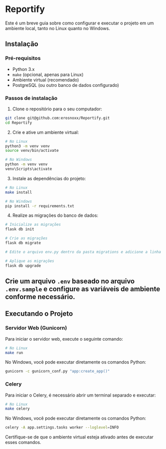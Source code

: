 # Reportify

Este é um breve guia sobre como configurar e executar o projeto em um ambiente local, tanto no Linux quanto no Windows.

## Instalação

### Pré-requisitos

- Python 3.x
- `make` (opcional, apenas para Linux)
- Ambiente virtual (recomendado)
- PostgreSQL (ou outro banco de dados configurado)

### Passos de instalação

1. Clone o repositório para o seu computador:

```bash
git clone git@github.com:erosnoxx/Reportify.git
cd Reportify
```

2. Crie e ative um ambiente virtual:

```bash
# No Linux
python3 -m venv venv
source venv/bin/activate

# No Windows
python -m venv venv
venv\Scripts\activate
```

3. Instale as dependências do projeto:

```bash
# No Linux
make install

# No Windows
pip install -r requirements.txt
```

4. Realize as migrações do banco de dados:

```bash
# Inicialize as migrações
flask db init

# Crie as migrações
flask db migrate

# Edite o arquivo env.py dentro da pasta migrations e adicione a linha 'from app.models import *' no início do arquivo

# Aplique as migrações
flask db upgrade
```

## Crie um arquivo `.env` baseado no arquivo `.env.sample` e configure as variáveis de ambiente conforme necessário.

## Executando o Projeto

### Servidor Web (Gunicorn)

Para iniciar o servidor web, execute o seguinte comando:

```bash
# No Linux
make run
```

No Windows, você pode executar diretamente os comandos Python:

```bash
gunicorn -c gunicorn_conf.py "app:create_app()"
```

### Celery

Para iniciar o Celery, é necessário abrir um terminal separado e executar:

```bash
# No Linux
make celery
```

No Windows, você pode executar diretamente os comandos Python:

```bash
celery -A app.settings.tasks worker --loglevel=INFO
```

Certifique-se de que o ambiente virtual esteja ativado antes de executar esses comandos.

